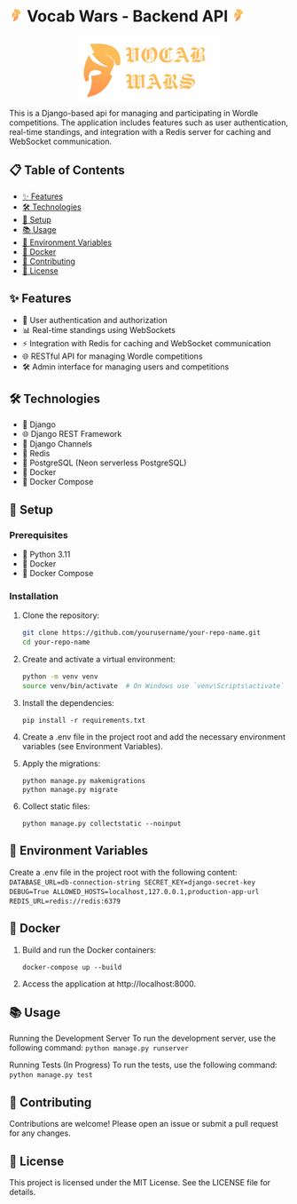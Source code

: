 # <img width=25 height=25 src="images/logo-icon.png" alt="Project Logo" /> Vocab Wars - Backend API <img width=25 height=25 src="images/logo-icon.png" alt="Project Logo" />

<div style="text-align: center;">
  <img src="images/logo.png" alt="Vocab Wars Logo" style="display: block; margin: 0 auto; width: 256px; height: auto;" />
</div>


This is a Django-based api for managing and participating in Wordle competitions. The application includes features such as user authentication, real-time standings, and integration with a Redis server for caching and WebSocket communication.

## 📋 Table of Contents

- [✨ Features](#-features)
- [🛠 Technologies](#-technologies)
- [🚀 Setup](#-setup)
- [📚 Usage](#-usage)
- [🔧 Environment Variables](#-environment-variables)
- [🐳 Docker](#-docker)
- [🤝 Contributing](#-contributing)
- [📜 License](#-license)

## ✨ Features

- 🔐 User authentication and authorization
- 📊 Real-time standings using WebSockets
- ⚡ Integration with Redis for caching and WebSocket communication
- 🌐 RESTful API for managing Wordle competitions
- 🛠 Admin interface for managing users and competitions

## 🛠 Technologies

- 🐍 Django
- 🌐 Django REST Framework
- 🔌 Django Channels
- 🐘 Redis
- 🐘 PostgreSQL (Neon serverless PostgreSQL)
- 🐳 Docker
- 🐳 Docker Compose

## 🚀 Setup

### Prerequisites

- 🐍 Python 3.11
- 🐳 Docker
- 🐳 Docker Compose

### Installation

1. Clone the repository:

   ```sh
   git clone https://github.com/yourusername/your-repo-name.git
   cd your-repo-name
   ```

2. Create and activate a virtual environment:
    ```sh
    python -m venv venv
    source venv/bin/activate  # On Windows use `venv\Scripts\activate`
    ```

3. Install the dependencies:
    ```
    pip install -r requirements.txt
    ```
4. Create a .env file in the project root and add the necessary environment variables (see Environment Variables).

5. Apply the migrations:
    ```
    python manage.py makemigrations
    python manage.py migrate
    ```
6. Collect static files:
    ```
    python manage.py collectstatic --noinput
    ```

## 🔧 Environment Variables
Create a .env file in the project root with the following content:
    ```
    DATABASE_URL=db-connection-string
    SECRET_KEY=django-secret-key
    DEBUG=True
    ALLOWED_HOSTS=localhost,127.0.0.1,production-app-url
    REDIS_URL=redis://redis:6379
    ```

## 🐳 Docker
1. Build and run the Docker containers:
    ```
    docker-compose up --build
    ```
2. Access the application at http://localhost:8000.

## 📚 Usage
Running the Development Server
To run the development server, use the following command:
    ```
    python manage.py runserver
    ```

Running Tests (In Progress)
To run the tests, use the following command:
    ```
    python manage.py test
    ```

## 🤝 Contributing
Contributions are welcome! Please open an issue or submit a pull request for any changes.

## 📜 License
This project is licensed under the MIT License. See the LICENSE file for details.


